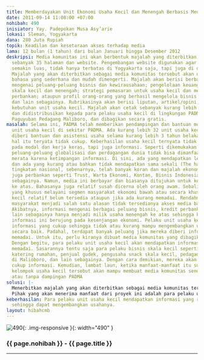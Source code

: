 ```yaml
---
title: Memberdayakan Unit Ekonomi Usaha Kecil dan Menengah Berbasis Media Komunitas
date: 2011-09-14 11:08:00 +07:00
nohibah: 490
inisiator: Yay. Padepokan Musa Asy’arie
lokasi: Sleman, Yogyakarta
dana: 280 Juta Rupiah
topik: Keadilan dan kesetaraan akses terhadap media
lama: 12 bulan (1 tahun) dari bulan Januari hingga Desember 2012
deskripsi: Media komunitas ini akan berbentuk majalah yang diterbitkan sebulan sekali
  sebanyak 35 halaman dan website. Pengembangan website digunakan agar coverage media
  semakin luas, tidak hanya terbatas di Yogyakarta saja, tapi juga di daerah lain.
  Majalah yang akan diterbitkan sebagai media komunitas tersebut akan dikemas dengan
  bahasa yang sederhana dan mudah dimengerti. Majalah akan berisi berbagai informasi
  mengenai peluang-peluang bisnis dan kewirausahaan; pengelolaan keuangan untuk bisnis
  skala kecil dan menengah; strategi pemasaran untuk usaha kecil dan menengah; kredit
  perbankan; ataupun profil orang-orang yang berhasil mengelola bisnis kecil dan menengah;
  dan lain sebagainya. Rubrikasinya akan berisi liputan, artikel/opini, profil, sesuai
  kebutuhan unit usaha kecil. Majalah akan cetak sebanyak kurang lebih 1500 eksemplar,
  dan didistribusikan kepada para pelaku usaha kecil di lingkungan PADMA dan anggota
  Paguyuban Pedagang Maliboro, dan dibagikan secara gratis.
masalah: Selama ini, PADMA telah memberikan pendampingan dan bantuan modal kepada
  unit usaha kecil di sekitar PADMA. Ada kurang lebih 32 unit usaha kecil yang sudah
  diberi bantuan dan asistensi usaha selama kurang lebih 3 tahun belakangan. Namun,
  hal itu teryata tidak cukup. Keberhasilan usaha kecil ternyata tidak hanya bergantung
  pada modal dan kerja keras, tapi juga informasi. Seperti dikemukakan Joseph Stiglitz,
  peluang-peluang globalisasi dan perdagangan dunia tidak bisa dimanfaatkan secara
  merata karena ketimpangan informasi. Di sini, ada yang mendapatkan lebih (the have)
  dan ada yang kurang atau bahkan tidak mendapatkan sama sekali (The have not). Di
  tingkatan nasional, sebenarnya, telah banyak koran dan majalah ekonomi-bisnis dan
  juga perbankan seperti Trust, Warta Ekonomi, Kontan, Bisnis Indonesia, dan lain
  sebagainya. Namun, media ini berbayar dan biasanya ditujukan untuk kelas menengah
  ke atas. Bahasanya juga relatif susah dicerna oleh orang awam. Sebaliknya, media
  yang khusus melayani segmen masyarakat ekonomi bawah atau secara khusus unit usaha
  kecil relatif belum tersedia ataupun jika ada kurang memadai. Rendahnya daya beli
  masyarakat menjadi salah satu alasan tidak tersedianya akses media bagi mereka.
  Akibatnya, informasi mengenai berbagai peluang bisnis, kredit perbankan, pasar dan
  lain sebagainya hanya menjadi milik usaha menengah ke atas sehingga kesenjangan
  informasi ini berujung pada kesenjangan ekonomi. Pelaku unit usaha kecil tidak mendapatkan
  informasi yang cukup sehingga tidak atau kurang mampu mengembangkan usaha mereka
  secara baik. Padahal, terdapat banyak peluang jika mereka diberi informasi yang
  memadai. Untuk itu, perlu kiranya dibuat media komunitas yang dibagikan secara gratis.
  Dengan begitu, para pelaku unit usaha kecil akan mendapatkan informasi yang relatif
  memadai. Sasarannya tentu saja para pelaku bisnis skala kecil seperti pengusaha
  katering rumahan, penjual gudek, pengusaha snack skala kecil, pedagang manik-manik
  di Malioboro, dan lain sebagainya. Dengan cara demikian, mereka akan mendapatkan
  cukup informasi. Kemudian, lambat laun, ketika manfaat-manfaat itu sudah didapatkan
  kelompok usaha kecil tersebut akan mampu membuat media komunitas sendiri di bawah
  atau tanpa dampingan PADMA
solusi: |-
  Menerbitkan majalah yang akan diterbitkan sebagai media komunitas tersebut akan dikemas dengan bahasa yang sederhana dan mudah dimengerti. Majalah akan berisi berbagai informasi mengenai peluang-peluang bisnis dan kewirausahaan; pengelolaan keuangan untuk bisnis skala kecil dan menengah; strategi pemasaran untuk usaha kecil dan menengah; kredit perbankan; ataupun profil orang-orang yang berhasil mengelola bisnis kecil dan menengah; dan lain sebagainya.
  Pihak yang akan menerima manfaat dari proyek ini adalah para pelaku usaha kecil dan menengah di Yogyakarta, terutama pelaku usaha kecil di sekitar Padepokan Musa Asy’arie dan kelompok usaha kecil yang tergabung dalam Paguyuban Pedagang Malioboro Yogyakarta yang jumlahnya tidak kurang dari 1000 orang/keluarga. Secara luas, kelompok usaha kecil di seluruh Indonesia, terutama yang mengakses informasi dari laman web.
keberhasilan: Para pelaku unit usaha kecil mendapatkan informasi yang relatif memadai.
  sehingga dapat mengembangkan usahanya.
layout: hibahcmb
---
```


![490](/static/img/hibahcmb/490.png){: .img-responsive }{: width="490" }

### {{ page.nohibah }} - {{ page.title }}

---
